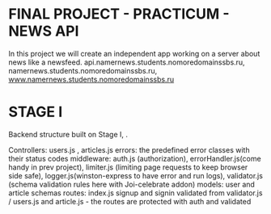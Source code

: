 # FINAL PROJECT - PRACTICUM - NEWS API 

In this project we will create an independent app working on a server about news like a newsfeed.
api.namernews.students.nomoredomainssbs.ru, namernews.students.nomoredomainssbs.ru, www.namernews.students.nomoredomainssbs.ru

# STAGE I  

Backend structure built on Stage I, .

Controllers: users.js , articles.js
errors:  the predefined error classes with their status codes
middleware: auth.js (authorization), errorHandler.js(come handy in prev project), limiter.js (limiting page requests to keep browser side safe), logger.js(winston-express to have error and run logs), validator.js (schema validation rules here with Joi-celebrate addon)
models: user and article schemas
routes: index.js signup and signin validated from validator.js / users.js and article.js - the routes are protected with auth and validated
